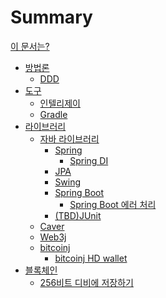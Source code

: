 # Summary

[이 문서는?](./tutorial.md)

- [방법론]()
  - [DDD](./DDD.md)
- [도구]()
  - [인텔리제이]()
  - [Gradle]()
- [라이브러리]()
  - [자바 라이브러리]()
    - [Spring]()
      - [Spring DI](./spring-di.md)
    - [JPA]()
    - [Swing]()
    - [Spring Boot]()
      - [Spring Boot 에러 처리]()
    - [(TBD)JUnit](./junit.md)
  - [Caver](./caver.md)
  - [Web3j]()
  - [bitcoinj]()
    - [bitcoinj HD wallet](./bitcoinj-hdwallet.md)
- [블록체인]()
  - [256비트 디비에 저장하기]()
